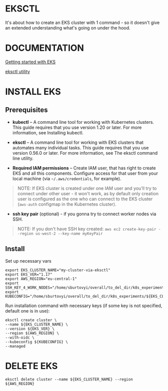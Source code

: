 # EKSCTL
It's about how to create an EKS cluster with 1 command - so it doesn't give an extended understanding what's going on under the hood.

# DOCUMENTATION

[Getting started with EKS](https://docs.aws.amazon.com/eks/latest/userguide/getting-started-eksctl.html)

[eksctl utility](https://docs.aws.amazon.com/eks/latest/userguide/eksctl.html)

# INSTALL EKS

## Prerequisites

- **kubectl** – A command line tool for working with Kubernetes clusters. This guide requires that you use version 1.20 or later. For more information, see Installing kubectl.

- **eksctl** – A command line tool for working with EKS clusters that automates many individual tasks. This guide requires that you use version 0.56.0 or later. For more information, see The eksctl command line utility.

- **Required IAM permissions** – Create IAM user, that has right to create EKS and all this components. Configure access for that user from your local machine (via `~/.aws/credentials`, for example).

> NOTE: If EKS cluster is created under one IAM user and you'll try to connect under other user - it won't work, as by default only creation user is configured as the one who can connect to the EKS cluster (`aws-auth` configmap in the Kubernetes cluster).

- **ssh key pair** (optional) - if you gonna try to connect worker nodes via SSH.

> NOTE: If you don't have SSH key created: `aws ec2 create-key-pair --region us-west-2 --key-name myKeyPair`

## Install
Set up necessary vars
```
export EKS_CLUSTER_NAME="my-cluster-via-eksctl"
export EKS_VER="1.17"
export AWS_REGION="eu-central-1"
export SSH_KEY_4_WORK_NODES="/home/sburtovyi/overall/to_del_dir/k8s_experiments/xbsTestEKSCreationNode.pem"
export KUBECONFIG="/home/sburtovyi/overall/to_del_dir/k8s_experiments/${EKS_CLUSTER_NAME}.kubeconfig"

```

Run installation command with necessary keys (if some key is not specified, default one is in use):
```
eksctl create cluster \
--name ${EKS_CLUSTER_NAME} \
--version ${EKS_VER} \
--region ${AWS_REGION} \
--with-oidc \
--kubeconfig ${KUBECONFIG} \
--managed
```

# DELETE EKS

```
eksctl delete cluster --name ${EKS_CLUSTER_NAME} --region ${AWS_REGION}
```

